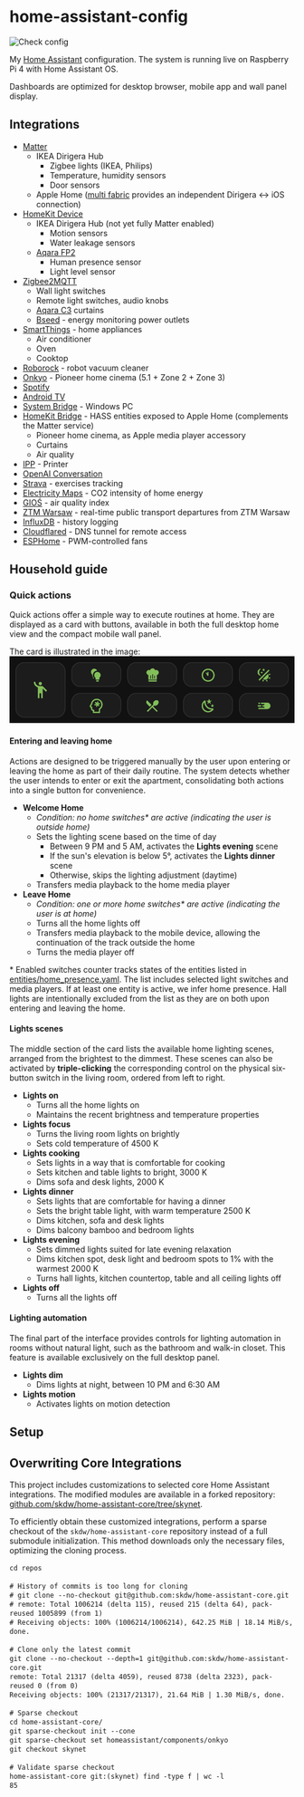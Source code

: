 # home-assistant-config

![Check config](https://github.com/skdw/home-assistant-config/actions/workflows/ci.yml/badge.svg)

My [Home Assistant](http://home-assistant.io) configuration. The system is running live on Raspberry Pi 4 with Home Assistant OS.

Dashboards are optimized for desktop browser, mobile app and wall panel display.

## Integrations

- [Matter](https://www.home-assistant.io/integrations/matter)
  - IKEA Dirigera Hub
    - Zigbee lights (IKEA, Philips)
    - Temperature, humidity sensors
    - Door sensors
  - Apple Home ([multi fabric](https://www.home-assistant.io/integrations/matter#multi-fabric-join-to-multiple-controllers) provides an independent Dirigera <-> iOS connection)
- [HomeKit Device](https://www.home-assistant.io/integrations/homekit_controller)
  - IKEA Dirigera Hub (not yet fully Matter enabled)
    - Motion sensors
    - Water leakage sensors
  - [Aqara FP2](https://www.aqara.com/eu/product/presence-sensor-fp2/)
    - Human presence sensor
    - Light level sensor
- [Zigbee2MQTT](https://www.zigbee2mqtt.io/)
  - Wall light switches
  - Remote light switches, audio knobs
  - [Aqara C3](https://www.aqara.com/en/product/curtain-controller-c3/) curtains
  - [Bseed](https://www.bseed.com/products/bseed-zigbee-eu-wall-sockets-power-outlets-with-energy-monitoring-kids-protection) - energy monitoring power outlets
- [SmartThings](https://www.home-assistant.io/integrations/smartthings/) - home appliances
  - Air conditioner
  - Oven
  - Cooktop
- [Roborock](https://www.home-assistant.io/integrations/roborock/) - robot vacuum cleaner
- [Onkyo](https://www.home-assistant.io/integrations/onkyo/) - Pioneer home cinema (5.1 + Zone 2 + Zone 3)
- [Spotify](https://www.home-assistant.io/integrations/spotify/)
- [Android TV](https://www.home-assistant.io/integrations/androidtv/)
- [System Bridge](https://www.home-assistant.io/integrations/system_bridge/) - Windows PC
- [HomeKit Bridge](https://www.home-assistant.io/integrations/homekit/) - HASS entities exposed to Apple Home (complements the Matter service)
  - Pioneer home cinema, as Apple media player accessory
  - Curtains
  - Air quality
- [IPP](https://www.home-assistant.io/integrations/ipp/) - Printer
- [OpenAI Conversation](https://www.home-assistant.io/integrations/openai_conversation/)
- [Strava](https://github.com/craibo/ha_strava) - exercises tracking
- [Electricity Maps](https://www.home-assistant.io/integrations/co2signal/) - CO2 intensity of home energy
- [GIOŚ](https://www.home-assistant.io/integrations/gios/) - air quality index
- [ZTM Warsaw](https://github.com/solarssk/ztm_warsaw) - real-time public transport departures from ZTM Warsaw
- [InfluxDB](https://www.home-assistant.io/integrations/influxdb/) - history logging
- [Cloudflared](https://github.com/brenner-tobias/addon-cloudflared) - DNS tunnel for remote access
- [ESPHome](https://www.home-assistant.io/integrations/esphome/) - PWM-controlled fans

## Household guide

### Quick actions

Quick actions offer a simple way to execute routines at home. They are displayed as a card with buttons, available in both the full desktop home view and the compact mobile wall panel.

The card is illustrated in the image: ![screenshot\_card\_scenes](image/screenshot_card_scenes.png)

#### Entering and leaving home

Actions are designed to be triggered manually by the user upon entering or leaving the home as part of their daily routine. The system detects whether the user intends to enter or exit the apartment, consolidating both actions into a single button for convenience.

- **Welcome Home**
  - *Condition: no home switches\* are active (indicating the user is outside home)*
  - Sets the lighting scene based on the time of day
    - Between 9 PM and 5 AM, activates the **Lights evening** scene
    - If the sun's elevation is below 5°, activates the **Lights dinner** scene
    - Otherwise, skips the lighting adjustment (daytime)
  - Transfers media playback to the home media player
- **Leave Home**
  - *Condition: one or more home switches\* are active (indicating the user is at home)*
  - Turns all the home lights off
  - Transfers media playback to the mobile device, allowing the continuation of the track outside the home
  - Turns the media player off

\* Enabled switches counter tracks states of the entities listed in [entities/home\_presence.yaml](entities/home_presence.yaml). The list includes selected light switches and media players. If at least one entity is active, we infer home presence. Hall lights are intentionally excluded from the list as they are on both upon entering and leaving the home.

#### Lights scenes

The middle section of the card lists the available home lighting scenes, arranged from the brightest to the dimmest. These scenes can also be activated by **triple-clicking** the corresponding control on the physical six-button switch in the living room, ordered from left to right.

- **Lights on**
  - Turns all the home lights on
  - Maintains the recent brightness and temperature properties
- **Lights focus**
  - Turns the living room lights on brightly
  - Sets cold temperature of 4500 K
- **Lights cooking**
  - Sets lights in a way that is comfortable for cooking
  - Sets kitchen and table lights to bright, 3000 K
  - Dims sofa and desk lights, 2000 K
- **Lights dinner**
  - Sets lights that are comfortable for having a dinner
  - Sets the bright table light, with warm temperature 2500 K
  - Dims kitchen, sofa and desk lights
  - Dims balcony bamboo and bedroom lights
- **Lights evening**
  - Sets dimmed lights suited for late evening relaxation
  - Dims kitchen spot, desk light and bedroom spots to 1% with the warmest 2000 K
  - Turns hall lights, kitchen countertop, table and all ceiling lights off
- **Lights off**
  - Turns all the lights off

#### Lighting automation

The final part of the interface provides controls for lighting automation in rooms without natural light, such as the bathroom and walk-in closet. This feature is available exclusively on the full desktop panel.

- **Lights dim**
  - Dims lights at night, between 10 PM and 6:30 AM
- **Lights motion**
  - Activates lights on motion detection

## Setup

## Overwriting Core Integrations

This project includes customizations to selected core Home Assistant integrations. The modified modules are available in a forked repository: [github.com/skdw/home-assistant-core/tree/skynet](https://github.com/skdw/home-assistant-core/tree/skynet).

To efficiently obtain these customized integrations, perform a sparse checkout of the `skdw/home-assistant-core` repository instead of a full submodule initialization. This method downloads only the necessary files, optimizing the cloning process.
```
cd repos

# History of commits is too long for cloning
# git clone --no-checkout git@github.com:skdw/home-assistant-core.git
# remote: Total 1006214 (delta 115), reused 215 (delta 64), pack-reused 1005899 (from 1)
# Receiving objects: 100% (1006214/1006214), 642.25 MiB | 18.14 MiB/s, done.

# Clone only the latest commit
git clone --no-checkout --depth=1 git@github.com:skdw/home-assistant-core.git
remote: Total 21317 (delta 4059), reused 8738 (delta 2323), pack-reused 0 (from 0)
Receiving objects: 100% (21317/21317), 21.64 MiB | 1.30 MiB/s, done.

# Sparse checkout
cd home-assistant-core/
git sparse-checkout init --cone
git sparse-checkout set homeassistant/components/onkyo
git checkout skynet

# Validate sparse checkout
home-assistant-core git:(skynet) find -type f | wc -l
85
```

